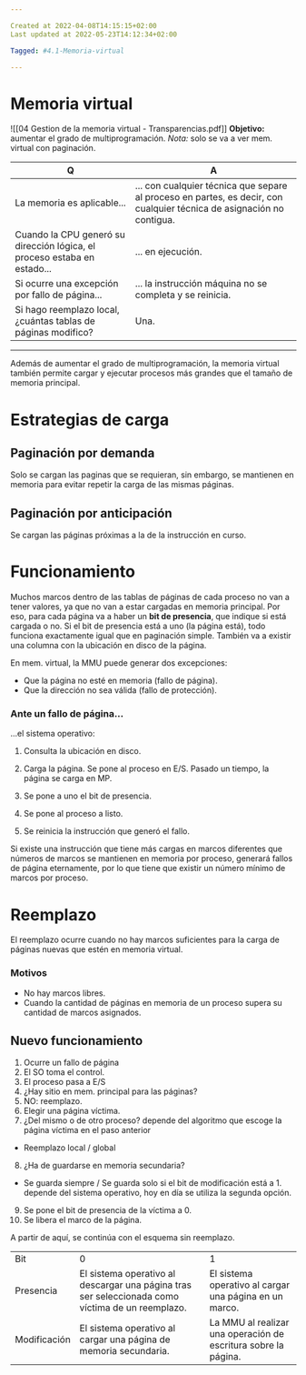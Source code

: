 ```yaml
---

Created at 2022-04-08T14:15:15+02:00
Last updated at 2022-05-23T14:12:34+02:00

Tagged: #4.1-Memoria-virtual

---
```


# Memoria virtual
![[04 Gestion de la memoria virtual - Transparencias.pdf]]
**Objetivo:** aumentar el grado de multiprogramación.
_Nota:_ solo se va a ver mem. virtual con paginación.

|  Q  |  A  |
| --- | --- |
| La memoria es aplicable... | ... con cualquier técnica que separe al proceso en partes, es decir, con cualquier técnica de asignación no contigua. |
| Cuando la CPU generó su dirección lógica, el proceso estaba en estado... | ... en ejecución. |
| Si ocurre una excepción por fallo de página... | ... la instrucción máquina no se completa y se reinicia. |
| Si hago reemplazo local, ¿cuántas tablas de páginas modifico? | Una. |

* * *

Además de aumentar el grado de multiprogramación, la memoria virtual también permite cargar y ejecutar procesos más grandes que el tamaño de memoria principal.

# Estrategias de carga

## Paginación por demanda
Solo se cargan las paginas que se requieran, sin embargo, se mantienen en memoria para evitar repetir la carga de las mismas páginas.


## Paginación por anticipación
Se cargan las páginas próximas a la de la instrucción en curso.



# Funcionamiento
Muchos marcos dentro de las tablas de páginas de cada proceso no van a tener valores, ya que no van a estar cargadas en memoria principal.
Por eso, para cada página va a haber un **bit de presencia**, que indique si está cargada o no.
Si el bit de presencia está a uno (la página está), todo funciona exactamente igual que en paginación simple.
También va a existir una columna con la ubicación en disco de la página.

En mem. virtual, la MMU puede generar dos excepciones:

* Que la página no esté en memoria (fallo de página).
* Que la dirección no sea válida (fallo de protección).


### Ante un fallo de página...
...el sistema operativo:

1. Consulta la ubicación en disco.
2. Carga la página.
  Se pone al proceso en E/S.
  Pasado un tiempo, la página se carga en MP.
  
3. Se pone a uno el bit de presencia.
4. Se pone al proceso a listo.
5. Se reinicia la instrucción que generó el fallo.


Si existe una instrucción que tiene más cargas en marcos diferentes que números de marcos se mantienen en memoria por proceso, generará fallos de página eternamente, por lo que tiene que existir un número mínimo de marcos por proceso.


# Reemplazo
El reemplazo ocurre cuando no hay marcos suficientes para la carga de páginas nuevas que estén en memoria virtual.


### Motivos
* No hay marcos libres.
* Cuando la cantidad de páginas en memoria de un proceso supera su cantidad de marcos asignados.


## Nuevo funcionamiento
1. Ocurre un fallo de página
2. El SO toma el control.
3. El proceso pasa a E/S
4. ¿Hay sitio en mem. principal para las páginas?
5. NO: reemplazo.
6. Elegir una página víctima.
7. ¿Del mismo o de otro proceso? depende del algoritmo que escoge la página víctima en el paso anterior
  * Reemplazo local / global
8. ¿Ha de guardarse en memoria secundaria?
  * Se guarda siempre / Se guarda solo si el bit de modificación está a 1. depende del sistema operativo, hoy en día se utiliza la segunda opción.
9. Se pone el bit de presencia de la víctima a 0.
10. Se libera el marco de la página.

A partir de aquí, se continúa con el esquema sin reemplazo.


|     |     |     |
| --- | --- | --- |
| Bit | 0   | 1   |
| Presencia | El sistema operativo al descargar una página tras ser seleccionada como víctima de un reemplazo. | El sistema operativo al cargar una página en un marco.<br> |
| Modificación | El sistema operativo al cargar una página de memoria secundaria. | La MMU al realizar una operación de escritura sobre la página. |
